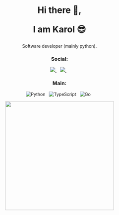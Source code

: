 <h1 align='center'>
  Hi there 👋,  
  
  I am Karol 😎
</h1>

<p align='center'>
  Software developer (mainly python).
</p>


<h3 align='center'>
  Social:
</h3>
<p align='center'>
  <a href="https://www.linkedin.com/in/karol-chojnowski/">
    <img src="https://img.shields.io/badge/linkedin-%230077B5.svg?&style=for-the-badge&logo=linkedin&logoColor=white" />
  </a>&nbsp;&nbsp;
  <a href="https://www.instagram.com/kchojn/">
    <img src="https://img.shields.io/badge/instagram-%23E4405F.svg?&style=for-the-badge&logo=instagram&logoColor=white" />        
  </a>&nbsp;&nbsp;
</p>


<h3 align='center'>
  Main:
</h3>
<p align='center'>
    <a target="_blank">
        <img src="https://img.shields.io/badge/Python-FFD43B?style=for-the-badge&logo=python&logoColor=darkgreen" alt="Python">
    </a>&nbsp;
    <a target="_blank">
        <img src="https://img.shields.io/badge/TypeScript-007ACC?style=for-the-badge&logo=typescript&logoColor=white" alt="TypeScript">
    </a>&nbsp;
    <a target="_blank">
        <img src="https://img.shields.io/badge/Go-00ADD8?style=for-the-badge&logo=go&logoColor=white" alt="Go">
    </a>&nbsp;
</p>



<p align='center'>
  <a href="#"><img src="https://github-readme-stats.vercel.app/api?username=kchojn&show_icons=true&count_private=true&theme=dark" width="350"></a>
</p>




